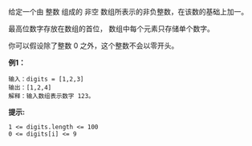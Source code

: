 给定一个由 整数 组成的 非空 数组所表示的非负整数，在该数的基础上加一。

最高位数字存放在数组的首位， 数组中每个元素只存储单个数字。

你可以假设除了整数 0 之外，这个整数不会以零开头。

**例1：**
```
输入：digits = [1,2,3]
输出：[1,2,4]
解释：输入数组表示数字 123。
```


**提示:**
```
1 <= digits.length <= 100
0 <= digits[i] <= 9
```

